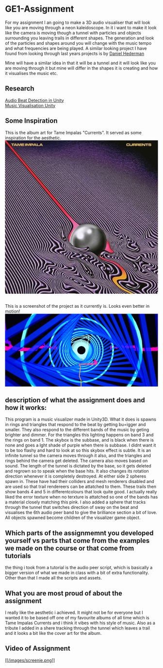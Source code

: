 # GE1-Assignment
 

For my assignment I an going to make a 3D audio visualiser that will look like you are moving
through a neon kaleidoscope. In it i want to make it look like the camera is moving though a tunnel 
with particles and objects surrounding you leaving trails in different shapes. The generation
and look of the particles and shapes around you will change with the music tempo and what frequencies
are being played. A similar looking project I have found from looking through last years projects
is by [Daniel  Hederman](https://www.youtube.com/watch?v=oxqISvYzKc4&list=PL1n0B6z4e_E5qaYwUOlJ63XI2OR9ty7Bs&index=27)

Mine will have a similar idea in that it will be a tunnel and it will look like you are moving 
through it but mine will differ in the shapes it is creating and how it visualises the music etc.

## Research
[Audio Beat Detection in Unity](https://www.youtube.com/watch?v=BVhnmm1SvF0)\
[Music Visualisation Unity](https://www.youtube.com/watch?v=eTP_8NXwyNE)

## Some Inspiration
This is the album art for Tame Impalas "Currents". It served as some inspiration for the aesthetic.
![Tame Impala Currents](/images/04192b63.jpg)
## 
This is a screenshot of the project as it currently is. Looks even better in motion!
![Screenshot](/images/screenie.png)
##

## description of what the assignment does and how it works:
This program is a music visualizer made in Unity3D. What it does is spawns in rings and triangles that respond to the beat by getting bu=igger and smaller. They also respond to the different bands of the music by geting brighter and dimmer. For the triangles this lighting happens on band 3 and the rings on band 1. The skybox is the subbase, and is black when there is none and goes a lght shade of purple when there is subbase. I didnt want it to be too flashy and hard to look at so this skybox effect is subtle. It is an infinite tunnel so the camera moves through it also, and the triangles and rings behind the camera get deleted. The camera also moves based on sound. The length of the tunnel is dictated by the base, so it gets deleted and regrown so to speak when the base hits. It also changes its rotation direction whenever it is completely destroyed. At either side 2 spheres spawn in. These have had their colliders and mesh renderers disabled and are used so that trail rendereers can be attatched to them. These trails then show bands 4 and 5 in differentcolours that look quite good. I actually really liked the error texture when no terxture is attatched so one of the bands has a material closely matching this pink. I also added a sphere that tracks through the tunnel that switches direction of sway on the beat and visualises the 6th audio peer band to give the brilliance section a bit of love. All objects spawned become children of the visualizer game object.

## 

## Which parts of the assignmemnt you developed yourself vs parts that come from the examples we made on the course or that come from tutorials
the thing i took from a tutorial is the audio peer script, which is basically a bigger version of what we made in class with a bit of extra functionality. Other than that I made all the scripts and assets. 

##

## What you are most proud of about the assignment
I really like the aesthetic i achieved. It might not be for everyone but I wanted it to be based off one of my  favourite albums of all time which is Tame Impalas Currents and i think it vibes with his style of music. Also as a tribute I added in a shere tracking through the tunnel which leaves a trail and it looks a bit like the cover art for the album.

##

## Video of Assignment

[[[/images/screenie.png]]](http://www.youtube.com/watch?v=mSEMEWo5zCM&feature=youtu.be)
